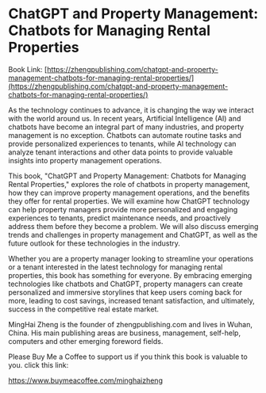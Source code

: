 # ChatGPT and Property Management: Chatbots for Managing Rental Properties

Book Link: [https://zhengpublishing.com/chatgpt-and-property-management-chatbots-for-managing-rental-properties/](https://zhengpublishing.com/chatgpt-and-property-management-chatbots-for-managing-rental-properties/)

As the technology continues to advance, it is changing the way we interact with the world around us. In recent years, Artificial Intelligence (AI) and chatbots have become an integral part of many industries, and property management is no exception. Chatbots can automate routine tasks and provide personalized experiences to tenants, while AI technology can analyze tenant interactions and other data points to provide valuable insights into property management operations.

This book, "ChatGPT and Property Management: Chatbots for Managing Rental Properties," explores the role of chatbots in property management, how they can improve property management operations, and the benefits they offer for rental properties. We will examine how ChatGPT technology can help property managers provide more personalized and engaging experiences to tenants, predict maintenance needs, and proactively address them before they become a problem. We will also discuss emerging trends and challenges in property management and ChatGPT, as well as the future outlook for these technologies in the industry.

Whether you are a property manager looking to streamline your operations or a tenant interested in the latest technology for managing rental properties, this book has something for everyone. By embracing emerging technologies like chatbots and ChatGPT, property managers can create personalized and immersive storylines that keep users coming back for more, leading to cost savings, increased tenant satisfaction, and ultimately, success in the competitive real estate market.

MingHai Zheng is the founder of zhengpublishing.com and lives in Wuhan, China. His main publishing areas are business, management, self-help, computers and other emerging foreword fields.

Please Buy Me a Coffee to support us if you think this book is valuable to you. click this link:

https://www.buymeacoffee.com/minghaizheng
